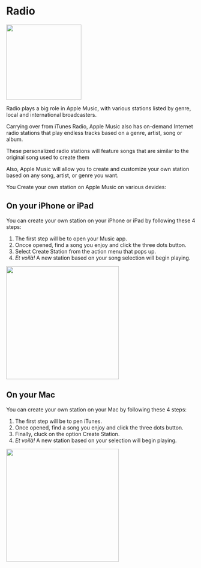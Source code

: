 # Radio

<img src="https://vectorified.com/images/apple-music-icon-png-15.png" width="200">

Radio plays a big role in Apple Music, with various stations listed by genre, local and international broadcasters. 

Carrying over from iTunes Radio, Apple Music also has on-demand Internet radio stations that play endless tracks based on a genre, artist, song or album. 

These personalized radio stations will feature songs that are similar to the original song used to create them

Also, Apple Music will allow you to create and customize your own station based on any song, artist, or genre you want.

You Create your own station on Apple Music on various devides:

## On your iPhone or iPad

You can create your own station on your iPhone or iPad by following these 4 steps: 

1. The first step will be to open your Music app. 
2. Oncce opened, find a song you enjoy and click the three dots button.
3. Select Create Station from the action menu that pops up.
4. *Et voilà!* A new station based on your song selection will begin playing.

<img src="https://images.macrumors.com/t/NGI29M8GCyVQaqCN-z59WKfv7ek=/800x0/filters:quality(90)/article-new/2019/02/create-a-radio-station-in-apple-music-1-800x772.jpg?lossy" width="300">

## On your Mac

You can create your own station on your Mac by following these 4 steps: 

1. The first step will be to pen iTunes.
2. Once opened, find a song you enjoy and click the three dots button.
3. Finally, cluck on the option Create Station.
4. *Et voilà!* A new station based on your selection will begin playing.

<img src="https://images.macrumors.com/t/VXdYznFQUPZ20a6c2IrVmktkL5w=/800x0/filters:quality(90)/article-new/2019/02/create-a-radio-station-in-apple-music-2-800x287.jpg?lossy" width="300">

